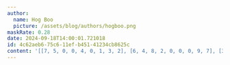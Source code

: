 ```yaml
---
author:
  name: Hog Boo
  picture: /assets/blog/authors/hogboo.png
maskRate: 0.28
date: 2024-09-18T14:00:01.721018
id: 4c62aeb6-75c6-11ef-b451-41234cb8625c
content: '[[7, 5, 0, 0, 4, 0, 1, 3, 2], [6, 4, 8, 2, 0, 0, 0, 9, 7], [3, 1, 2, 7, 9, 5, 0, 6, 0], [9, 8, 1, 0, 5, 2, 6, 7, 0], [4, 2, 0, 1, 6, 7, 9, 8, 5], [5, 7, 0, 9, 0, 4, 2, 1, 3], [0, 3, 0, 0, 1, 6, 7, 5, 0], [1, 0, 0, 4, 0, 0, 8, 0, 6], [8, 6, 7, 5, 2, 9, 3, 4, 1]]'
---
```

